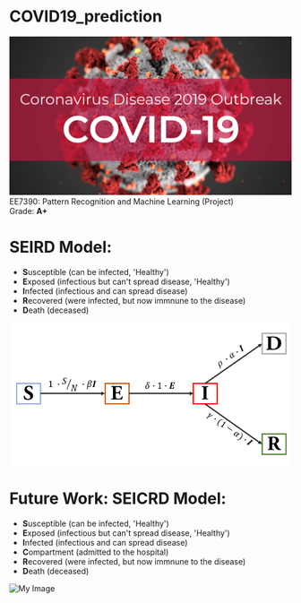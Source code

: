 # COVID19_prediction
![My Image](covid-19.png)   
EE7390: Pattern Recognition and Machine Learning (Project)   
Grade: **A+** 

# SEIRD  Model:
* **S**usceptible (can be infected, 'Healthy')
* **E**xposed (infectious but can't spread disease, 'Healthy')
* **I**nfected (infectious and can spread disease)
* **R**ecovered (were infected, but now immnune to the disease)
* **D**eath (deceased)

![My Image](SIRD_model.png)    

# Future Work: SEICRD  Model:
* **S**usceptible (can be infected, 'Healthy')
* **E**xposed (infectious but can't spread disease, 'Healthy')
* **I**nfected (infectious and can spread disease)
* **C**ompartment (admitted to the hospital)
* **R**ecovered (were infected, but now immnune to the disease)
* **D**eath (deceased)

![My Image](SEICRD_model.png)   
